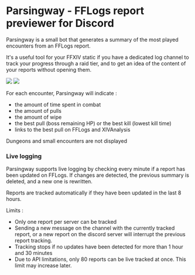 # Parsingway - FFLogs report previewer for Discord

Parsingway is a small bot that generates a summary of the most played encounters from an FFLogs report.

It's a useful tool for your FFXIV static if you have a dedicated log channel to track your progress through a raid tier, and to get an idea of the content of your reports without opening them.

<img src="https://i.imgur.com/52eRX0o.png">
<img src="https://i.imgur.com/JgB1mF0.png">

For each encounter, Parsingway will indicate :

- the amount of time spent in combat
- the amount of pulls
- the amount of wipe
- the best pull (boss remaining HP) or the best kill (lowest kill time)
- links to the best pull on FFLogs and XIVAnalysis

Dungeons and small encounters are not displayed

### Live logging

Parsingway supports live logging by checking every minute if a report has been updated on FFLogs. If changes are detected, the previous summary is deleted, and a new one is rewritten.

Reports are tracked automatically if they have been updated in the last 8 hours.

Limits :
- Only one report per server can be tracked
- Sending a new message on the channel with the currently tracked report, or a new report on the discord server will interrupt the previous report tracking.
- Tracking stops if no updates have been detected for more than 1 hour and 30 minutes
- Due to API limitations, only 80 reports can be live tracked at once. This limit may increase later.

